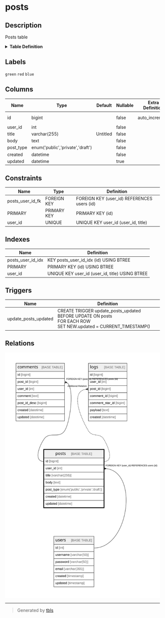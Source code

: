 # posts

## Description

Posts table

<details>
<summary><strong>Table Definition</strong></summary>

```sql
CREATE TABLE `posts` (
  `id` bigint NOT NULL AUTO_INCREMENT,
  `user_id` int NOT NULL,
  `title` varchar(255) NOT NULL DEFAULT 'Untitled',
  `body` text NOT NULL,
  `post_type` enum('public','private','draft') NOT NULL COMMENT 'public/private/draft',
  `created` datetime NOT NULL,
  `updated` datetime DEFAULT NULL,
  PRIMARY KEY (`id`),
  UNIQUE KEY `user_id` (`user_id`,`title`),
  KEY `posts_user_id_idx` (`id`) USING BTREE,
  CONSTRAINT `posts_user_id_fk` FOREIGN KEY (`user_id`) REFERENCES `users` (`id`) ON DELETE CASCADE
) ENGINE=InnoDB DEFAULT CHARSET=utf8mb4 COLLATE=utf8mb4_0900_ai_ci COMMENT='Posts table'
```

</details>

## Labels

`green` `red` `blue`

## Columns

| Name | Type | Default | Nullable | Extra Definition | Children | Parents | Comment |
| ---- | ---- | ------- | -------- | ---------------- | -------- | ------- | ------- |
| id | bigint |  | false | auto_increment | [comments](comments.md) [logs](logs.md) |  |  |
| user_id | int |  | false |  |  | [users](users.md) |  |
| title | varchar(255) | Untitled | false |  |  |  |  |
| body | text |  | false |  |  |  | post body |
| post_type | enum('public','private','draft') |  | false |  |  |  | public/private/draft |
| created | datetime |  | false |  |  |  |  |
| updated | datetime |  | true |  |  |  |  |

## Constraints

| Name | Type | Definition |
| ---- | ---- | ---------- |
| posts_user_id_fk | FOREIGN KEY | FOREIGN KEY (user_id) REFERENCES users (id) |
| PRIMARY | PRIMARY KEY | PRIMARY KEY (id) |
| user_id | UNIQUE | UNIQUE KEY user_id (user_id, title) |

## Indexes

| Name | Definition |
| ---- | ---------- |
| posts_user_id_idx | KEY posts_user_id_idx (id) USING BTREE |
| PRIMARY | PRIMARY KEY (id) USING BTREE |
| user_id | UNIQUE KEY user_id (user_id, title) USING BTREE |

## Triggers

| Name | Definition |
| ---- | ---------- |
| update_posts_updated | CREATE TRIGGER update_posts_updated BEFORE UPDATE ON posts<br />FOR EACH ROW<br />SET NEW.updated = CURRENT_TIMESTAMP() |

## Relations

![er](posts.svg)

---

> Generated by [tbls](https://github.com/k1LoW/tbls)
